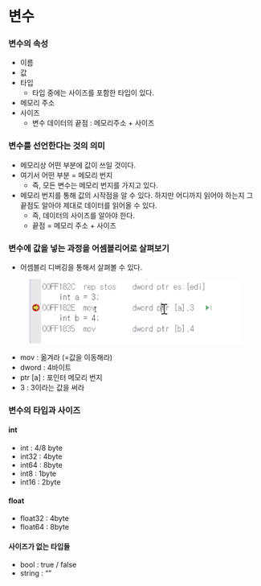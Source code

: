 # 변수

### 변수의 속성

* 이름
* 값
* 타입
  * 타입 중에는 사이즈를 포함한 타입이 있다.
* 메모리 주소
* 사이즈
  * 변수 데이터의 끝점 : 메모리주소 + 사이즈

### 변수를 선언한다는 것의 의미

* 메모리상 어떤 부분에 값이 쓰일 것이다.
* 여기서 어떤 부분 = 메모리 번지
  * 즉, 모든 변수는 메모리 번지를 가지고 있다.
* 메모리 번지를 통해 값의 시작점을 알 수 있다. 하지만 어디까지 읽어야 하는지 그 끝점도 알아야 제대로 데이터를 읽어올 수 있다.
  * 즉, 데이터의 사이즈를 알아야 한다.
  * 끝점 = 메모리 주소 + 사이즈

### 변수에 값을 넣는 과정을 어셈블리어로 살펴보기

* 어셈블리 디버깅을 통해서 살펴볼 수 있다.



<figure><img src="../../.gitbook/assets/image (1) (1).png" alt=""><figcaption></figcaption></figure>

* mov : 옮겨라 (=값을 이동해라)
* dword : 4바이트
* ptr \[a] : 포인터 메모리 번지
* 3 : 3이라는 값을 써라

### 변수의 타입과 사이즈

#### int

* int : 4/8 byte
* int32 : 4byte
* int64 : 8byte
* int8 : 1byte
* int16 : 2byte

#### float

* float32 : 4byte
* float64 : 8byte

#### 사이즈가 없는 타입들

* bool : true / false
* string : “”
